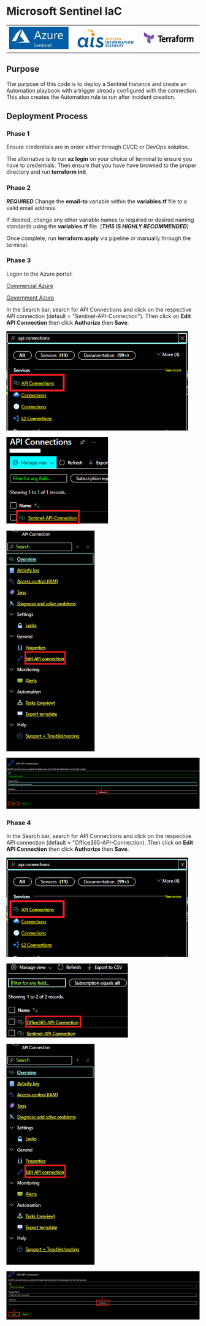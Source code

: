 # Microsoft Sentinel IaC

|       |       |       |
|  ---  |  ---  |  ---  |
|  [![Azure Sentinel](./media/Microsoft-Azure-sentinel.jpg "Azure Sentinel")](https://azure.microsoft.com/en-us/products/microsoft-sentinel/)     |  [![Applied Information Sciences](./media/AIS-Logo.png "AIS")](https://www.ais.com/)     |  [![Hashicorp Terraform](./media/terraform.jpg "Terraform")](https://terraform.io)     |

## Purpose

The purpose of this code is to deploy a Sentinel Instance and create an Automation playbook with a trigger already configured with the connection. This also creates the Automation rule to run after incident creation.

## Deployment Process

### Phase 1

Ensure credentials are in order either through CI/CD or DevOps solution.

The alternative is to run **az login** on your choice of terminal to ensure you have to credentials. Then ensure that you have have browsed to the proper directory and run **terraform init**

### Phase 2

***REQUIRED*** Change the **email-to** variable within the **variables.tf** file to a valid email address.

If desired, change any other variable names to required or desired naming standards using the **variables.tf** file. (***THIS IS HIGHLY RECOMMENDED***)

Once complete, run **terraform apply** via pipeline or manually through the terminal.

### Phase 3

Logon to the Azure portal:

[Commercial Azure](https://portal.azure.com)

[Government Azure](https://portal.azure.us)

In the Search bar, search for API Connections and click on the respective API connection (default = "Sentinel-API-Connection"). Then click on **Edit API Connection** then click **Authorize** then **Save**.

![API Connection Search](./media/API%20Connections%20search.png "API Connection Search")

![Sentinel API Connection](./media/API%20Connection.png "Sentinel API Connection")

![Edit API Connection](./media/edit%20api%20connection.png "edit API Connection")

![Sentinel Authorize and Save](./media/Authorize.png "Sentinel Authorize and Save")

### Phase 4

In the Search bar, search for API Connections and click on the respective API connection (default = "Office365-API-Connection). Then click on **Edit API Connection** then click **Authorize** then **Save**.

![API Connection Search](./media/API%20Connections%20search.png "API Connection Search")

![Office365 API Connection](./media/office365%20api%20connection.png "Office365 API Connection")

![Edit API Connection](./media/edit%20api%20connection.png "edit API Connection")

![Office365 Authorize and Save](./media/o365%20authorize%20and%20save.png "Office365 Authorize and Save")

